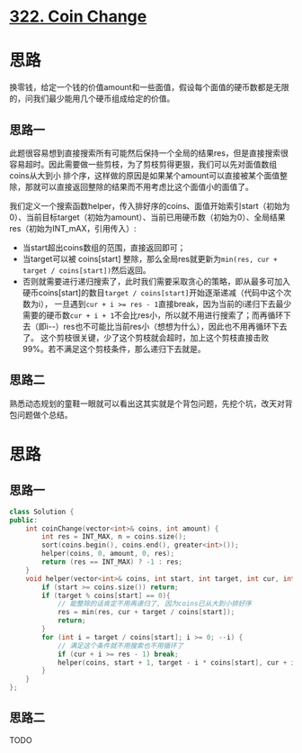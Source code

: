 # [322. Coin Change](https://leetcode.com/problems/coin-change/)

# 思路
换零钱，给定一个钱的价值amount和一些面值，假设每个面值的硬币数都是无限的，问我们最少能用几个硬币组成给定的价值。

## 思路一
此题很容易想到直接搜索所有可能然后保持一个全局的结果res，但是直接搜索很容易超时。因此需要做一些剪枝，为了剪枝剪得更狠，我们可以先对面值数组coins从大到小
排个序，这样做的原因是如果某个amount可以直接被某个面值整除，那就可以直接返回整除的结果而不用考虑比这个面值小的面值了。

我们定义一个搜索函数helper，传入排好序的coins、面值开始索引start（初始为0）、当前目标target（初始为amount）、当前已用硬币数（初始为0）、全局结果res（初始为INT_mAX，引用传入）:
* 当start超出coins数组的范围，直接返回即可；
* 当target可以被 coins[start] 整除，那么全局res就更新为`min(res, cur + target / coins[start])`然后返回。
* 否则就需要进行递归搜索了，此时我们需要采取贪心的策略，即从最多可加入硬币coins[start]的数目`target / coins[start]`开始逐渐递减（代码中这个次数为i），
一旦遇到`cur + i >= res - 1`直接break，因为当前的i递归下去最少需要的硬币数`cur + i + 1`不会比res小，所以就不用进行搜索了；而再循环下去（即i--）res也不可能比当前res小（想想为什么），因此也不用再循环下去了。
这个剪枝很关键，少了这个剪枝就会超时，加上这个剪枝直接击败99%。若不满足这个剪枝条件，那么递归下去就是。

## 思路二
熟悉动态规划的童鞋一眼就可以看出这其实就是个背包问题，先挖个坑，改天对背包问题做个总结。



# 思路
## 思路一
``` C++
class Solution {
public:
    int coinChange(vector<int>& coins, int amount) {
        int res = INT_MAX, n = coins.size();
        sort(coins.begin(), coins.end(), greater<int>());
        helper(coins, 0, amount, 0, res);
        return (res == INT_MAX) ? -1 : res;
    }
    void helper(vector<int>& coins, int start, int target, int cur, int& res) {
        if (start >= coins.size()) return;
        if (target % coins[start] == 0){
            // 能整除的话肯定不用再递归了, 因为coins已从大到小排好序
            res = min(res, cur + target / coins[start]);
            return;
        }
        for (int i = target / coins[start]; i >= 0; --i) {
            // 满足这个条件就不用搜索也不用循环了
            if (cur + i >= res - 1) break;
            helper(coins, start + 1, target - i * coins[start], cur + i, res);
        }
    }
};
```

## 思路二
TODO
